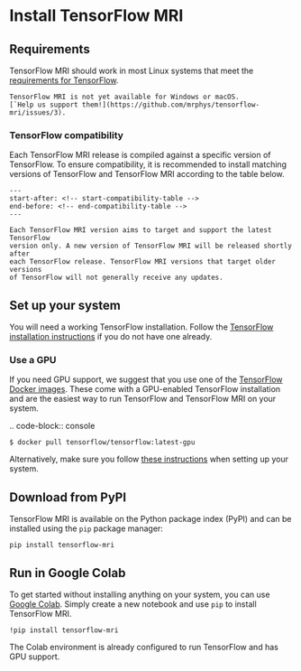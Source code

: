 # Install TensorFlow MRI

## Requirements

TensorFlow MRI should work in most Linux systems that meet the
[requirements for TensorFlow](https://www.tensorflow.org/install).

```{warning}
TensorFlow MRI is not yet available for Windows or macOS.
[`Help us support them!](https://github.com/mrphys/tensorflow-mri/issues/3).
```

### TensorFlow compatibility

Each TensorFlow MRI release is compiled against a specific version of
TensorFlow. To ensure compatibility, it is recommended to install matching
versions of TensorFlow and TensorFlow MRI according to the table below.

```{include} ../../../README.md
---
start-after: <!-- start-compatibility-table -->
end-before: <!-- end-compatibility-table -->
---
```

```{warning}
Each TensorFlow MRI version aims to target and support the latest TensorFlow
version only. A new version of TensorFlow MRI will be released shortly after
each TensorFlow release. TensorFlow MRI versions that target older versions
of TensorFlow will not generally receive any updates.
```

## Set up your system

You will need a working TensorFlow installation. Follow the
[TensorFlow installation instructions](https://www.tensorflow.org/install) if
you do not have one already.


### Use a GPU

If you need GPU support, we suggest that you use one of the
[TensorFlow Docker images](https://www.tensorflow.org/install/docker).
These come with a GPU-enabled TensorFlow installation and are the easiest way
to run TensorFlow and TensorFlow MRI on your system.

.. code-block:: console

    $ docker pull tensorflow/tensorflow:latest-gpu

Alternatively, make sure you follow
[these instructions](https://www.tensorflow.org/install/gpu) when setting up
your system.


## Download from PyPI

TensorFlow MRI is available on the Python package index (PyPI) and can be
installed using the ``pip`` package manager:

```
pip install tensorflow-mri
```


## Run in Google Colab

To get started without installing anything on your system, you can use
[Google Colab](https://colab.research.google.com/notebooks/welcome.ipynb).
Simply create a new notebook and use ``pip`` to install TensorFlow MRI.

```
!pip install tensorflow-mri
```

The Colab environment is already configured to run TensorFlow and has GPU
support.
